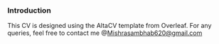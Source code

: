 ### Introduction
This CV is designed using the AltaCV template from Overleaf. 
For any queries, feel free to contact me @Mishrasambhab620@gmail.com
